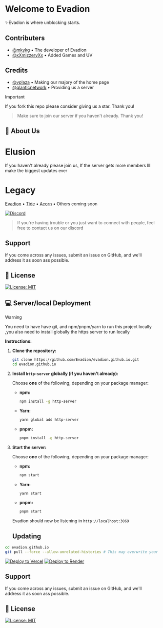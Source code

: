 
# Welcome to Evadion

✨Evadion is where unblocking starts.
## Contributers

- [@mkykg](https://www.github.com/mkykg) • The developer of Evadion
- [@xXmizzeryXx](https://www.github.com/xXmizzeryXx) • Added Games and UV




## Credits

- [@vplaza](https://vplaza.org/) • Making our majory of the home page
- [@glanticnetwork](https://galacticnetwork.org/) • Providing us a server
  
> [!IMPORTANT]
> If you fork this repo please consider giving us a star. Thank you!

> Make sure to join our server if you haven't already. Thank you!

## 🚀 About Us

# Elusion
If you haven't already please join us, If the server gets more members Ill make the biggest updates ever
# **Legacy**
[Evadion](https://evadion.pages.dev) • [Tide](https://tide-tau.vercel.app) • [Acorn](https://the-acornz.github.io/) • Others coming soon

[![Discord](https://img.shields.io/badge/Discord-7289DA?style=for-the-badge&logo=discord&logoColor=white)](https://discord.gg/XvdfwjjEyG)
> If you're having trouble or you just want to connect with people, feel free to contact us on our discord

  
## Support
If you come across any issues, submit an issue on GitHub, and we'll address it as soon ass possible. 
## 📜 License

[![License: MIT](https://img.shields.io/badge/License-MIT-yellow.svg)](https://opensource.org/licenses/MIT)


## 💻 Server/local Deployment

> [!WARNING]
> You need to have have git, and npm/pnpm/yarn to run this project locally
> ,you also need to install globally the https server to run locally

**Instructions:**

1.  **Clone the repository:**

    ```bash
    git clone https://github.com/Evadion/evadion.github.io.git
    cd evadion.github.io
    ```

2.  **Install `http-server` globally (if you haven't already):**

    Choose **one** of the following, depending on your package manager:

    *   **npm:**

        ```bash
        npm install -g http-server
        ```

    *   **Yarn:**

        ```bash
        yarn global add http-server
        ```

    *   **pnpm:**

        ```bash
        pnpm install -g http-server
        ```

3.  **Start the server:**

    Choose **one** of the following, depending on your package manager:

    *   **npm:**

        ```bash
        npm start
        ```

    *   **Yarn:**

        ```bash
        yarn start
        ```

    *   **pnpm:**

        ```bash
        pnpm start
        ```

    Evadion should now be listening in `http://localhost:3069`
    ## Updating

```bash
cd evadion.github.io
git pull --force --allow-unrelated-histories # This may overwrite your local changes 
```
[![Deploy to Vercel](https://binbashbanana.github.io/deploy-buttons/buttons/remade/vercel.svg)](https://vercel.com/new/clone?repository-url=https://github.com/{user}/{evadion.github.io})
[![Deploy to Render](https://binbashbanana.github.io/deploy-buttons/buttons/remade/render.svg)](https://render.com/deploy?repo=https://github.com/gustambolopez/evadion.github.io)

## Support
If you come across any issues, submit an issue on GitHub, and we'll address it as soon ass possible. 


## 📜 License

[![License: MIT](https://img.shields.io/badge/License-MIT-yellow.svg)](https://opensource.org/licenses/MIT)
